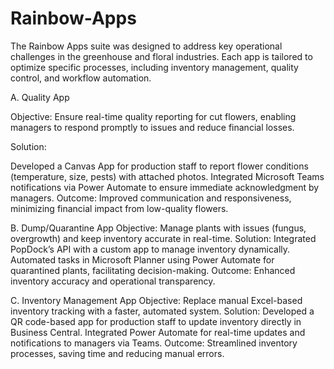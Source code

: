 # Rainbow-Apps
The Rainbow Apps suite was designed to address key operational challenges in the greenhouse and floral industries. Each app is tailored to optimize specific processes, including inventory management, quality control, and workflow automation.

A. Quality App

Objective: Ensure real-time quality reporting for cut flowers, enabling managers to respond promptly to issues and reduce financial losses.

Solution:

Developed a Canvas App for production staff to report flower conditions (temperature, size, pests) with attached photos.
Integrated Microsoft Teams notifications via Power Automate to ensure immediate acknowledgment by managers.
Outcome: Improved communication and responsiveness, minimizing financial impact from low-quality flowers.


B. Dump/Quarantine App
Objective: Manage plants with issues (fungus, overgrowth) and keep inventory accurate in real-time.
Solution:
Integrated PopDock’s API with a custom app to manage inventory dynamically.
Automated tasks in Microsoft Planner using Power Automate for quarantined plants, facilitating decision-making.
Outcome: Enhanced inventory accuracy and operational transparency.

C. Inventory Management App
Objective: Replace manual Excel-based inventory tracking with a faster, automated system.
Solution:
Developed a QR code-based app for production staff to update inventory directly in Business Central.
Integrated Power Automate for real-time updates and notifications to managers via Teams.
Outcome: Streamlined inventory processes, saving time and reducing manual errors.
